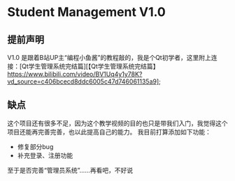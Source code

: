 ﻿# Student Management V1.0
## 提前声明
V1.0 是跟着B站UP主“编程小鱼酱”的教程敲的，我是个Qt初学者，这里附上连接：[Qt学生管理系统完结篇][【Qt学生管理系统完结篇】https://www.bilibili.com/video/BV1Uq4y1y78K?vd_source=c406bcecd8ddc6005c47d746061135a9];

## 缺点
  这个项目还有很多不足，因为这个教学视频的目的也只是带我们入门，我觉得这个项目还能再完善完善，也以此提高自己的能力。
  我目前打算添加如下功能：
  - 修复部分bug
  - 补充登录、注册功能

  至于是否完善“管理员系统”……再看吧，不好说
  
